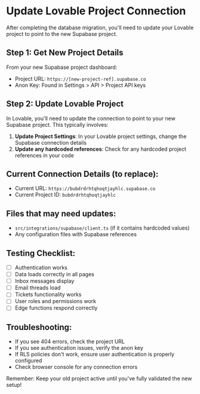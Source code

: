 # Update Lovable Project Connection

After completing the database migration, you'll need to update your Lovable project to point to the new Supabase project.

## Step 1: Get New Project Details
From your new Supabase project dashboard:
- Project URL: `https://[new-project-ref].supabase.co`
- Anon Key: Found in Settings > API > Project API keys

## Step 2: Update Lovable Project
In Lovable, you'll need to update the connection to point to your new Supabase project. This typically involves:

1. **Update Project Settings**: In your Lovable project settings, change the Supabase connection details
2. **Update any hardcoded references**: Check for any hardcoded project references in your code

## Current Connection Details (to replace):
- Current URL: `https://bubdrdrhtqhoqtjayhlc.supabase.co`
- Current Project ID: `bubdrdrhtqhoqtjayhlc`

## Files that may need updates:
- `src/integrations/supabase/client.ts` (if it contains hardcoded values)
- Any configuration files with Supabase references

## Testing Checklist:
- [ ] Authentication works
- [ ] Data loads correctly in all pages
- [ ] Inbox messages display
- [ ] Email threads load
- [ ] Tickets functionality works
- [ ] User roles and permissions work
- [ ] Edge functions respond correctly

## Troubleshooting:
- If you see 404 errors, check the project URL
- If you see authentication issues, verify the anon key
- If RLS policies don't work, ensure user authentication is properly configured
- Check browser console for any connection errors

Remember: Keep your old project active until you've fully validated the new setup!
